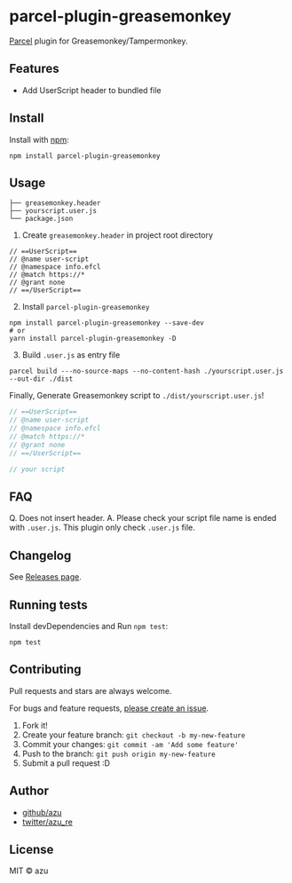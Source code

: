 # parcel-plugin-greasemonkey

[Parcel](https://parceljs.org/) plugin for Greasemonkey/Tampermonkey.

## Features

- Add UserScript header to bundled file

## Install

Install with [npm](https://www.npmjs.com/):

    npm install parcel-plugin-greasemonkey

## Usage

```
├── greasemonkey.header
├── yourscript.user.js
└── package.json
```


1. Create `greasemonkey.header` in project root directory

```
// ==UserScript==
// @name user-script
// @namespace info.efcl
// @match https://*
// @grant none
// ==/UserScript==
```

2. Install `parcel-plugin-greasemonkey`

```
npm install parcel-plugin-greasemonkey --save-dev
# or
yarn install parcel-plugin-greasemonkey -D
```

3. Build `.user.js` as entry file

```
parcel build ---no-source-maps --no-content-hash ./yourscript.user.js --out-dir ./dist
```

Finally, Generate Greasemonkey script to `./dist/yourscript.user.js`!

```js
// ==UserScript==
// @name user-script
// @namespace info.efcl
// @match https://*
// @grant none
// ==/UserScript==

// your script
```

## FAQ

Q. Does not insert header.
A. Please check your script file name is ended with `.user.js`.
This plugin only check `.user.js` file.

## Changelog

See [Releases page](https://github.com/azu/parcel-plugin-greasemonkey/releases).

## Running tests

Install devDependencies and Run `npm test`:

    npm test

## Contributing

Pull requests and stars are always welcome.

For bugs and feature requests, [please create an issue](https://github.com/azu/parcel-plugin-greasemonkey/issues).

1. Fork it!
2. Create your feature branch: `git checkout -b my-new-feature`
3. Commit your changes: `git commit -am 'Add some feature'`
4. Push to the branch: `git push origin my-new-feature`
5. Submit a pull request :D

## Author

- [github/azu](https://github.com/azu)
- [twitter/azu_re](https://twitter.com/azu_re)

## License

MIT © azu
